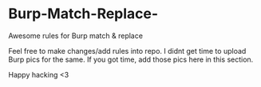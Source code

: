 # Burp-Match-Replace-
Awesome rules for Burp match &amp; replace

Feel free to make changes/add rules into repo. I didnt get time to upload Burp pics for the same. If you got time, add those pics here in this section.

Happy hacking <3 
